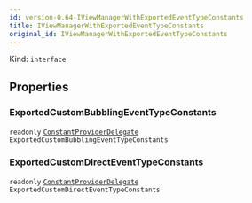 ```yaml
---
id: version-0.64-IViewManagerWithExportedEventTypeConstants
title: IViewManagerWithExportedEventTypeConstants
original_id: IViewManagerWithExportedEventTypeConstants
---
```


Kind: `interface`



## Properties
### ExportedCustomBubblingEventTypeConstants
`readonly`  [`ConstantProviderDelegate`](ConstantProviderDelegate) `ExportedCustomBubblingEventTypeConstants`

### ExportedCustomDirectEventTypeConstants
`readonly`  [`ConstantProviderDelegate`](ConstantProviderDelegate) `ExportedCustomDirectEventTypeConstants`




